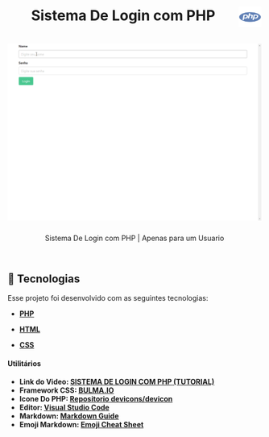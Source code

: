 <h1 align="center">Sistema De Login com PHP<img align="right" height="40" width="45" src="https://github.com/devicons/devicon/blob/master/icons/php/php-plain.svg"></h1>

<h1 align="center">
  <img src="./img/sistema-login-php.gif">
</h1>

<p class="lead" align="center">Sistema De Login com PHP | Apenas para um Usuario</p>

<br>

 ## 🚀 Tecnologias

Esse projeto foi desenvolvido com as seguintes tecnologias:

- **[PHP](https://www.w3schools.com/php/)**

- **[HTML](https://www.w3schools.com/html/)**

- **[CSS](https://www.w3schools.com/css/)**


#### **Utilitários**

- **Link do Video: [SISTEMA DE LOGIN COM PHP (TUTORIAL)](https://www.youtube.com/watch?v=YaZJZ01MKP4)**
- **Framework CSS: [BULMA.IO](https://bulma.io/)**
- **Icone Do PHP: [Repositorio devicons/devicon](https://github.com/devicons/devicon/tree/master/icons)**
- **Editor: [Visual Studio Code](https://code.visualstudio.com/)**
- **Markdown: [Markdown Guide](https://www.markdownguide.org/basic-syntax/)**
- **Emoji Markdown: [Emoji Cheat Sheet](https://github.com/ikatyang/emoji-cheat-sheet)**
